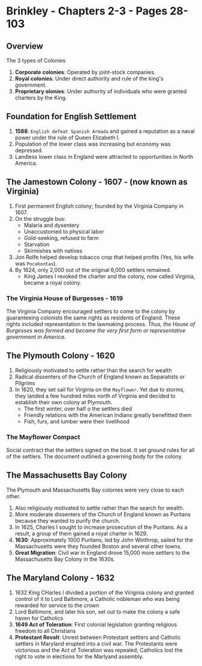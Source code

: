 # Brinkley - Chapters 2-3 - Pages 28-103

## Overview

The 3 types of Colonies

1. **Corporate colonies**: Operated by joint-stock companies.
1. **Royal colonies**: Under direct authority and rule of the king's government.
1. **Proprietary olonies**: Under authority of individuals who were granted charters by the King.

## Foundation for English Settlement

1. **1588**: `English defeat Spanish Armada` and gained a reputation as a naval power under the rule of Queen Elizabeth I.
1. Population of the lower class was increasing but economy was depressed.
1. Landless lower class in England were attracted to opportunities in North America.

## The Jamestown Colony - 1607 - (now known as Virginia)

1. First permanent English colony; founded by the Virginia Company in 1607.
1. On the struggle bus:
   - Malaria and dysentery
   - Unaccustomed to physical labor
   - Gold-seeking, refused to farm
   - Starvation
   - Skirmishes with natives
1. Jon Rolfe helped develop tobacco crop that helped profits (Yes, his wife was `Pocahontas`).
1. By 1624, only 2,000 out of the original 6,000 settlers remained.
   - King James I revoked the charter and the colony, now called Virginia, became a royal colony.

### The Virginia House of Burgesses - 1619

The Virginia Company encouraged settlers to come to the colony by guaranteeing colonists the same rights as residents of England. These rights included representation in the lawmaking process. _Thus, the House of Burgesses was formed and became the very first form or representative government in America._

## The Plymouth Colony - 1620

1. Religiously motivated to settle rather than the search for wealth
1. Radical dissenters of the Church of England known as Separatists or Pilgrims
1. In 1620, they set sail for Virginia on the `Mayflower`. Yet due to storms, they landed a few hundred miles north of Virginia and decided to establish their own colony at Plymouth.
   - The first winter, over half o the settlers died
   - Friendly relations with the American Indians greatly benefitted them
   - Fish, furs, and lumber were their livelihood

### The Mayflower Compact

Social contract that the settlers signed on the boat. It set ground rules for all of the settlers. The document outlined a governing body for the colony.

## The Massachusetts Bay Colony

The Plymouth and Massachusetts Bay colonies were very close to each other.

1. Also religiously motivated to settle rather than the search for wealth.
1. More moderate dissenters of the Church of England known as Puritans because they wanted to purify the church.
1. In 1625, Charles I sought to increase prosecution of the Puritans. As a result, a group of them gained a royal charter in 1629.
1. **1630**: Approximately 1000 Puritans, led by John Winthrop, sailed for the Massachusetts were they founded Boston and several other towns.
1. **Great Migration**: Civil war in England drove 15,000 more settlers to the Massachusetts Bay Colony in the 1630s.

## The Maryland Colony - 1632

1. 1632 King CHarles I divided a portion of the Viriginia colony and granted control of it to Lord Baltimore, a Catholic nobleman who was being rewarded for service to the crown
1. Lord Baltimore, and later his son, set out to make the colony a safe haven for Catholics
1. **1649 Act of Toleration**: First colonial legislation granting religious freedom to all Christians
1. **Protestant Revolt**: Unrest between Protestant settlers and Catholic settlers in Maryland erupted into a civil war. The Protestants were victorious and the Act of Toleration was repealed; Catholics lost the right to vote in elections for the Marlyand assembly.
